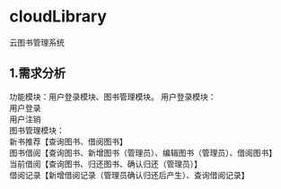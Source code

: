 # cloudLibrary
云图书管理系统  
## 1.需求分析
功能模块：用户登录模块、图书管理模块。
用户登录模块：  
             用户登录  
             用户注销  
图书管理模块：  
             新书推荐【查询图书、借阅图书】  
             图书借阅【查询图书、新增图书（管理员）、编辑图书（管理员）、借阅图书】  
             当前借阅【查询图书、归还图书、确认归还（管理员）】  
             借阅记录【新增借阅记录（管理员确认归还后产生）、查询借阅记录】  





